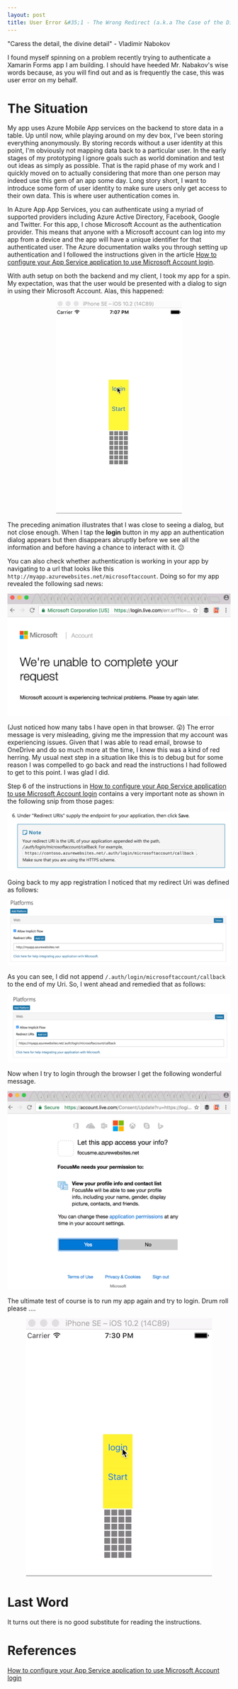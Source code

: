 ```yaml
---
layout: post
title: User Error &#35;1 - The Wrong Redirect (a.k.a The Case of the Disappearing Auth Dialog)
---
```


"Caress the detail, the divine detail" - Vladimir Nabokov

I found myself spinning on a problem recently trying to authenticate a Xamarin Forms app I am building. I should have heeded Mr. Nabakov's wise words because, as you will find out and as is frequently the case, this was user error on my behalf. 

# The Situation #
My app uses Azure Mobile App services on the backend to store data in a table. Up until now, while playing around on my dev box, I've been storing everything anonymously. By storing records without a user identity at this point, I'm obviously not mapping data back to a particular user. In the early stages of my prototyping I ignore goals such as world domination and test out ideas as simply as possible. That is the rapid phase of my work and I quickly moved on to actually considering that more than one person may indeed use this gem of an app some day. Long story short, I want to introduce some form of user identity to make sure users only get access to their own data. This is where user authentication comes in. 

In Azure App App Services, you can authenticate using a myriad of supported providers including Azure Active Directory, Facebook, Google and Twitter. For this app, I chose Microsoft Account as the authentication provider. This means that anyone with a Microsoft account can log into my app from a device and the app will have a unique identifier for that authenticated user. The Azure documentation walks you through setting up authentication and I followed the instructions given in the article [How to configure your App Service application to use Microsoft Account login](https://docs.microsoft.com/en-us/azure/app-service-mobile/app-service-mobile-how-to-configure-microsoft-authentication). 

With auth setup on both the backend and my client, I took my app for a spin. My expectation, was that the user would be presented with a dialog to sign in using their Microsoft Account. Alas, this happened:

<p align="center">
<img  src="/images/auth-dialog-disappears.gif" alt="Authentication dialog disappearing"/>
</p>

The preceding animation illustrates that I was close to seeing a dialog, but not close enough. When I tap the **login** button in my app an authentication dialog appears but then disappears abruptly before we see all the information and before having a chance to interact with it. :confused:

You can also check whether authentication is working in your app by navigating to a url that looks like this ```http://myapp.azurewebsites.net/microsoftaccount```. Doing so for my app revealed the following sad news:

<p align="center">
<img src="/images/bp-1/browser-error.png" alt="Browser error"/>
</p>

(Just noticed how many tabs I have open in that browser. :astonished:)
The error message is very misleading, giving me the impression that my account was experiencing issues. Given that I was able to read email, browse to OneDrive and do so much more at the time, I knew this was a kind of red herring.  My usual next step in a situation like this is to debug but for some reason I was compelled to go back and read the instructions I had followed to get to this point. I was glad I did. 

Step 6 of the instructions in [How to configure your App Service application to use Microsoft Account login](https://docs.microsoft.com/en-us/azure/app-service-mobile/app-service-mobile-how-to-configure-microsoft-authentication) contains a very important note as shown in the following snip from those pages:

<p align="center">
<img src="/images/bp-1/redirect-note.png" alt="Browser error"/>
</p>

Going back to my app registration I noticed that my redirect Uri was defined as follows:
<p align="center">
<img src="/images/bp-1/wrong-uri.png" alt="Browser error"/>
</p>

As you can see, I did not append ```/.auth/login/microsoftaccount/callback``` to the end of my Uri. So, I went ahead and remedied that as follows:

<p align="center">
<img src="/images/bp-1/right-uri.png" alt="Browser error"/>
</p>

Now when I try to login through the browser I get the following wonderful message.

<p align="center">
<img src="/images/bp-1/browser-success.png" alt="Browser error"/>
</p>

The ultimate test of course is to run my app again and try to login. Drum roll please ....

<p align="center">
<img  src="/images/auth-diag-working.gif" alt="Authentication dialog working"/>
</p>

# Last Word #
It turns out there is no good substitute for reading the instructions. 

# References #
[How to configure your App Service application to use Microsoft Account login](https://docs.microsoft.com/en-us/azure/app-service-mobile/app-service-mobile-how-to-configure-microsoft-authentication)
